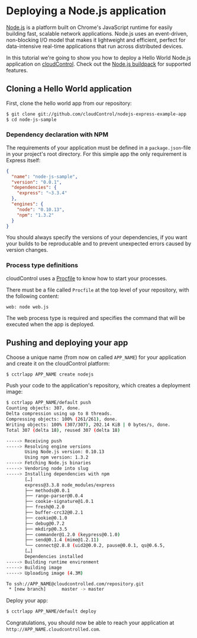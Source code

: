 # Deploying a Node.js application
[Node.js] is a platform built on Chrome's JavaScript runtime for easily building fast, scalable network applications. Node.js uses an event-driven, non-blocking I/O model that makes it lightweight and efficient, perfect for data-intensive real-time applications that run across distributed devices.

In this tutorial we're going to show you how to deploy a Hello World Node.js application on [cloudControl]. Check out the [Node.js buildpack] for supported features.

## Cloning a Hello World application
First, clone the hello world app from our repository:

~~~bash
$ git clone git://github.com/cloudControl/nodejs-express-example-app
$ cd node-js-sample
~~~

### Dependency declaration with NPM
The requirements of your application must be defined in a `package.json`-file in your project's root directory. 
For this simple app the only requirement is Express itself:

~~~json
{
  "name": "node-js-sample",
  "version": "0.0.1",
  "dependencies": {
    "express": "~3.3.4"
  },
  "engines": {
    "node": "0.10.13",
    "npm": "1.3.2"
  }
}
~~~

You should always specify the versions of your dependencies, if you want your builds to be reproducable and to prevent unexpected errors caused by version changes.

### Process type definitions
cloudControl uses a [Procfile] to know how to start your processes.

There must be a file called `Procfile` at the top level of your repository, with the following content:

~~~
web: node web.js
~~~

The web process type is required and specifies the command that will be executed when the app is deployed.

## Pushing and deploying your app
Choose a unique name (from now on called `APP_NAME`) for your application and create it on the cloudControl platform:

~~~bash
$ cctrlapp APP_NAME create nodejs
~~~

Push your code to the application's repository, which creates a deployment image:

~~~bash
$ cctrlapp APP_NAME/default push
Counting objects: 307, done.
Delta compression using up to 8 threads.
Compressing objects: 100% (261/261), done.
Writing objects: 100% (307/307), 202.14 KiB | 0 bytes/s, done.
Total 307 (delta 18), reused 307 (delta 18)

-----> Receiving push
-----> Resolving engine versions
       Using Node.js version: 0.10.13
       Using npm version: 1.3.2
-----> Fetching Node.js binaries
-----> Vendoring node into slug
-----> Installing dependencies with npm
       […]
       express@3.3.8 node_modules/express
       ├── methods@0.0.1
       ├── range-parser@0.0.4
       ├── cookie-signature@1.0.1
       ├── fresh@0.2.0
       ├── buffer-crc32@0.2.1
       ├── cookie@0.1.0
       ├── debug@0.7.2
       ├── mkdirp@0.3.5
       ├── commander@1.2.0 (keypress@0.1.0)
       ├── send@0.1.4 (mime@1.2.11)
       └── connect@2.8.8 (uid2@0.0.2, pause@0.0.1, qs@0.6.5, 
       […]
       Dependencies installed
-----> Building runtime environment
-----> Building image
-----> Uploading image (4.3M)

To ssh://APP_NAME@cloudcontrolled.com/repository.git
 * [new branch]      master -> master
~~~

Deploy your app:

~~~bash
$ cctrlapp APP_NAME/default deploy 
~~~

Congratulations, you should now be able to reach your application at `http://APP_NAME.cloudcontrolled.com`.

[Node.js]: http://nodejs.org/
[cloudControl]: http://www.cloudcontrol.com
[Node.js buildpack]: https://github.com/cloudControl/buildpack-nodejs
[Procfile]: https://www.cloudcontrol.com/dev-center/Platform%20Documentation#buildpacks-and-the-procfile
